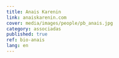 ```yaml
---
title: Anais Karenin
link: anaiskarenin.com
cover: media/images/people/pb_anais.jpg
category: associadas
published: true
ref: bio-anais
lang: en
---
```

